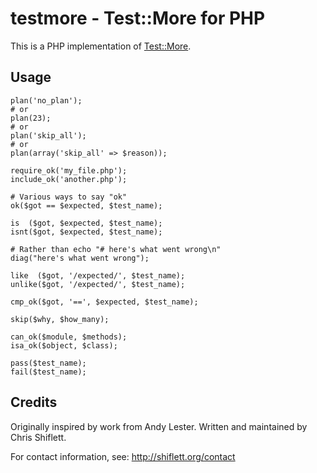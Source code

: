 # testmore - Test::More for PHP

This is a PHP implementation of <a href="http://search.cpan.org/perldoc?Test::More">Test::More</a>.


## Usage

    plan('no_plan');
    # or
    plan(23);
    # or
    plan('skip_all');
    # or
    plan(array('skip_all' => $reason));

    require_ok('my_file.php');
    include_ok('another.php');

    # Various ways to say "ok"
    ok($got == $expected, $test_name);

    is  ($got, $expected, $test_name);
    isnt($got, $expected, $test_name);

    # Rather than echo "# here's what went wrong\n"
    diag("here's what went wrong");

    like  ($got, '/expected/', $test_name);
    unlike($got, '/expected/', $test_name);

    cmp_ok($got, '==', $expected, $test_name);

    skip($why, $how_many);

    can_ok($module, $methods);
    isa_ok($object, $class);

    pass($test_name);
    fail($test_name);


## Credits

Originally inspired by work from Andy Lester. Written and  maintained by Chris Shiflett.

For contact information, see: http://shiflett.org/contact 
